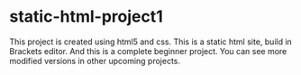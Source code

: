 # static-html-project1

This project is created using html5 and css. This is a static html site, build in Brackets editor.
And this is a complete beginner project. You can see more modified versions in other upcoming projects.
